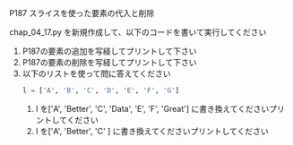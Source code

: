 P187 スライスを使った要素の代入と削除

chap_04_17.py を新規作成して、以下のコードを書いて実行してください

1. P187の要素の追加を写経してプリントして下さい
1. P187の要素の削除を写経してプリントして下さい
1. 以下のリストを使って問に答えてください
    ```python
    l = ['A', 'B', 'C', 'D', 'E', 'F', 'G']
    ```
    1. l を['A', 'Better', 'C', 'Data', 'E', 'F', 'Great'] に書き換えてくださいプリントしてください
    1. l を['A', 'Better', 'C' ] に書き換えてくださいプリントしてください
    